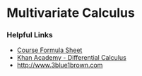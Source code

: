 # Multivariate Calculus

### Helpful Links

 - [Course Formula Sheet](https://d18ky98rnyall9.cloudfront.net/_7097fdc988224e39e020ff693bf12e72_maths4ml-mvc-Formulae.pdf?Expires=1612051200&Signature=FYqndMztmr~TVK9~l-tKAKX7aFF92h7T5NbqxP-n2SVABEImsfcqFODnlDep5Bcox2ZEkHzZ-7R0fWDwlLas3DrXJJQocWTM5kLZ9~V55X3V3-3FN8ym5EiM8ip~~TjU~4~woQSvdI5XvrUXU~q6ucqd8END16PiFP1H~-SUxNM_&Key-Pair-Id=APKAJLTNE6QMUY6HBC5A)
 - [Khan Academy - Differential Calculus](https://www.khanacademy.org/math/differential-calculus)
 - http://www.3blue1brown.com
